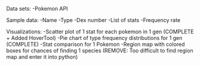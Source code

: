 Data sets:
-Pokemon API

Sample data:
-Name
-Type
-Dex number
-List of stats
-Frequency rate

Visualizations:
-Scatter plot of 1 stat for each pokemon in 1 gen (COMPLETE + Added HoverTool)
-Pie chart of type frequency distributions for 1 gen (COMPLETE)
-Stat comparison for 1 Pokemon
-Region map with colored boxes for chances of finding 1 species (REMOVE: Too difficult to find region map and enter it into python)